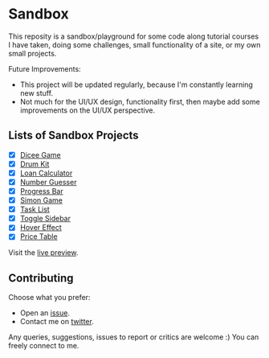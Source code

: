 # Sandbox

This reposity is a sandbox/playground for some code along tutorial courses I have taken, doing some challenges, small functionality of a site, or my own small projects.

Future Improvements:

- This project will be updated regularly, because I'm constantly learning new stuff.
- Not much for the UI/UX design, functionality first, then maybe add some improvements on the UI/UX perspective.


## Lists of Sandbox Projects

- [x] [Dicee Game](dicee)
- [x] [Drum Kit](drum-kit)
- [x] [Loan Calculator](loan-calculator)
- [x] [Number Guesser](number-guesser)
- [x] [Progress Bar](progress-bar)
- [x] [Simon Game](simon-game)
- [x] [Task List](task-list)
- [x] [Toggle Sidebar](toggle-sidebar)
- [x] [Hover Effect](hover-effect)
- [x] [Price Table](price-table)

Visit the [live preview](https://genesisgabiola.github.io/sandbox/).


## Contributing

Choose what you prefer:

- Open an [issue](https://github.com/genesisgabiola/sandbox/issues).
- Contact me on [twitter](http://twitter.com/genesisgabiola).

Any queries, suggestions, issues to report or critics are welcome :) You can freely connect to me.
